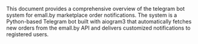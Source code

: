This document provides a comprehensive overview of the telegram bot system for emall.by marketplace order notifications. The system is a Python-based Telegram bot built with aiogram3 that automatically fetches new orders from the emall.by API and delivers customized notifications to registered users.
